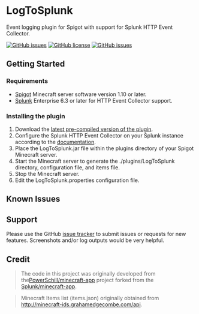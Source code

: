 # LogToSplunk
Event logging plugin for Spigot with support for Splunk HTTP Event Collector.

[![GitHub issues](https://img.shields.io/github/issues/x4n4th/LogToSplunk.svg)](https://github.com/x4n4th/LogToSplunk/issues) [![GitHub license](https://img.shields.io/badge/license-Apache%202-blue.svg)](https://raw.githubusercontent.com/x4n4th/LogToSplunk/master/LICENSE) [![GitHub issues](https://api.travis-ci.org/x4n4th/LogToSplunk.svg)](https://travis-ci.org/x4n4th/LogToSplunk)

## Getting Started

### Requirements
* [Spigot](https://www.spigotmc.org/) Minecraft server software version 1.10 or later. 
* [Splunk](http://www.splunk.com) Enterprise 6.3 or later for HTTP Event Collector support. 

### Installing the plugin

1. Download the [latest pre-compiled version of the plugin](https://github.com/PowerSchill/LogToSplunk/releases/latest).
2. Configure the Splunk HTTP Event Collector on your Splunk instance according to the [documentation](http://dev.splunk.com/view/event-collector/SP-CAAAE6M).
3. Place the LogToSplunk.jar file within the plugins directory of your Spigot Minecraft server. 
4. Start the Minecraft server to generate the ./plugins/LogToSplunk directory, configuration file, and items file.
5. Stop the Minecraft server.
6. Edit the LogToSplunk.properties configuration file.

## Known Issues


## Support

Please use the GitHub [issue tracker](https://github.com/x4n4th/LogToSplunk/issues) to submit issues or requests for new features. Screenshots and/or log outputs would be very helpful.

## Credit

> The code in this project was originally developed from the[PowerSchill/minecraft-app](https://github.com/PowerSchill/minecraft-app) project forked from the [Splunk/minecraft-app](https://github.com/splunk/minecraft-app).

> Minecraft Items list (items.json) originally obtained from http://minecraft-ids.grahamedgecombe.com/api.